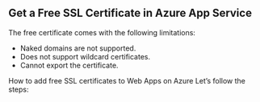 ## Get a Free SSL Certificate in Azure App Service
The free certificate comes with the following limitations:
-	Naked domains are not supported.
-	Does not support wildcard certificates.
-	Cannot export the certificate.

How to add free SSL certificates to Web Apps on Azure
Let’s follow the steps:
